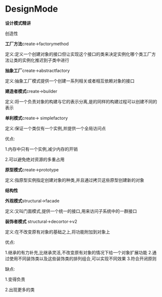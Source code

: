 # DesignMode
**设计模式精讲**

创造性

**工厂方法**create->factorymethod

定义:定义一个创建对象的接口但让实现这个接口的类来决定实例化哪个类工厂方法让类的实例化推迟到子类中进行


**抽象工厂**create->abstractfactory

定义:抽象工厂模式提供一个创建一系列相关或者相互依赖对象的接口

**建造者模式**create->builder

定义:将一个负责对象的构建与它的表示分离,是的同样的构建过程可以创建不同的表示

**单利模式**create-> simplefactory

定义:保证一个类仅有一个实例,并提供一个全局访问点

  优点: 
  
  1.内存中只有一个实例,减少内存的开销
  
  2.可以避免绝对资源的多重占用
  
**原型模式**create->prototype

定义:指原型实例指定创建对象的种类,并且通过拷贝这些原型创建新的对象

**结构性**

**外观模式**structural->facade

定义:又叫门面模式,提供一个统一的接口,用来访问子系统中的一群接口

**装饰者模式** structural->decortor->v2

定义:在不改变原有对象的基础之上,将功能附加到对象上

优点:

1.继承的有力补充,比继承灵活,不改变原有对象的情况下给一个对象扩展功能
2.通过使用不同装饰类以及这些装饰类的排列组合,可以实现不同效果
3.符合开闭原则

缺点:

1.变得负责

2.出现更多的类

     